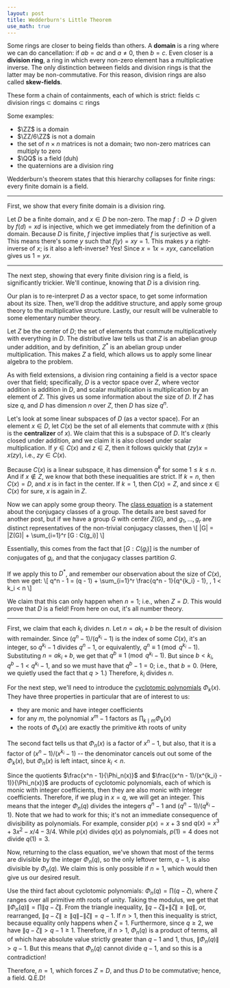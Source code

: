 ```yaml
---
layout: post
title: Wedderburn's Little Theorem
use_math: true
---
```

<div style="display: none;">
$\newcommand{\ZZ}{\Bbb Z}
\newcommand{\QQ}{\Bbb Q}$
</div>

Some rings are closer to being fields than others. A **domain** is a ring where we can do cancellation: if $ab = ac$ and $a \ne 0$, then $b = c$. Even closer is a **division ring**, a ring in which every non-zero element has a multiplicative inverse. The only distinction between fields and division rings is that the latter may be non-commutative. For this reason, division rings are also called **skew-fields**.

These form a chain of containments, each of which is strict:
fields $\subset$ division rings $\subset$ domains $\subset$ rings

Some examples:
- $\ZZ$ is a domain
- $\ZZ/6\ZZ$ is not a domain
- the set of $n \times n$ matrices is not a domain; two non-zero matrices can multiply to zero
- $\QQ$ is a field (duh)
- the quaternions are a division ring

Wedderburn's theorem states that this hierarchy collapses for finite rings: every finite domain is a field.

<!--more-->
---

First, we show that every finite domain is a division ring.

Let $D$ be a finite domain, and $x \in D$ be non-zero. The map $f : D \to D$ given by $f(d) = xd$ is injective, which we get immediately from the definition of a domain. Because $D$ is finite, $f$ injective implies that $f$ is surjective as well. This means there's some $y$ such that $f(y) = xy = 1$. This makes $y$ a right-inverse of $x$; is it also a left-inverse? Yes! Since $x = 1x = xyx$, cancellation gives us $1 = yx$.

---

The next step, showing that every finite division ring is a field, is significantly trickier. We'll continue, knowing that $D$ is a division ring.

Our plan is to re-interpret $D$ as a vector space, to get some information about its size. Then, we'll drop the additive structure, and apply some group theory to the multiplicative structure. Lastly, our result will be vulnerable to some elementary number theory.

Let $Z$ be the center of $D$; the set of elements that commute multiplicatively with everything in $D$. The distributive law tells us that $Z$ is an abelian group under addition, and by definition, $Z^*$ is an abelian group under multiplication. This makes $Z$ a field, which allows us to apply some linear algebra to the problem.

As with field extensions, a division ring containing a field is a vector space over that field; specifically, $D$ is a vector space over $Z$, where vector addition is addition in $D$, and scalar multiplication is multiplication by an element of $Z$. This gives us some information about the size of $D$. If $Z$ has size $q$, and $D$ has dimension $n$ over $Z$, then $D$ has size $q^n$.

Let's look at some linear subspaces of $D$ (as a vector space). For an element $x \in D$, let $C(x)$ be the set of all elements that commute with $x$ (this is the **centralizer** of $x$). We claim that this is a subspace of $D$. It's clearly closed under addition, and we claim it is also closed under scalar multiplication. If $y \in C(x)$ and $z \in Z$, then it follows quickly that $(zy)x = x(zy)$, i.e., $zy \in C(x)$.

Because $C(x)$ is a linear subspace, it has dimension $q^k$ for some $1 \le k \le n$. And if $x \notin Z$, we know that both these inequalities are strict. If $k = n$, then $C(x) = D$, and $x$ is in fact in the center. If $k = 1$, then $C(x) = Z$, and since $x \in C(x)$ for sure, $x$ is again in $Z$.

Now we can apply some group theory. The [class equation](https://en.wikipedia.org/wiki/Conjugacy_class#Conjugacy_class_equation) is a statement about the conjugacy classes of a group. The details are best saved for another post, but if we have a group $G$ with center $Z(G)$, and $g_1, \ldots, g_r$ are distinct representatives of the non-trivial conjugacy classes, then
\\[ \|G\| = \|Z(G)\| + \sum_{i=1}^r [G : C(g_i)] \\]

Essentially, this comes from the fact that $[G : C(g_i)]$ is the number of conjugates of $g_i$, and that the conjugacy classes partition $G$.

If we apply this to $D^*$, and remember our observation about the size of $C(x)$, then we get:
\\[ q^n - 1 = (q - 1) + \sum_{i=1}^r \frac{q^n - 1}{q^{k_i} - 1}, \, 1 < k_i < n \\]

We claim that this can only happen when $n = 1$; i.e., when $Z = D$. This would prove that $D$ is a field! From here on out, it's all number theory.

---

First, we claim that each $k_i$ divides $n$. Let $n = a k_i + b$ be the result of division with remainder. Since $(q^n - 1)/(q^{k_i} - 1)$ is the index of some $C(x)$, it's an integer, so $q^{k_i} - 1$ divides $q^n - 1$, or equivalently, $q^n \equiv 1 \pmod{q^{k_i} - 1}$. Substituting $n = a k_i + b$, we get that $q^b \equiv 1 \pmod{q^{k_i} - 1}$. But since $b < k_i$, $q^b - 1 < q^{k_i} - 1$, and so we must have that $q^b - 1 = 0$; i.e., that $b = 0$. (Here, we quietly used the fact that $q > 1$.) Therefore, $k_i$ divides $n$.

For the next step, we'll need to introduce the [cyclotomic polynomials](https://en.wikipedia.org/wiki/Cyclotomic_polynomial) $\Phi_k(x)$. They have three properties in particular that are of interest to us:
- they are monic and have integer coefficients
- for any $m$, the polynomial $x^m - 1$ factors as $\prod_{k \mid m} \Phi_k(x)$
- the roots of $\Phi_k(x)$ are exactly the primitive $k$th roots of unity

The second fact tells us that $\Phi_n(x)$ is a factor of $x^n - 1$, but also, that it is a factor of $(x^n - 1)/(x^{k_i} - 1)$ -- the denominator cancels out out some of the $\Phi_k(x)$, but $\Phi_n(x)$ is left intact, since $k_i < n$.

Since the quotients $\frac{x^n - 1}{\Phi_n(x)}$ and $\frac{(x^n - 1)/(x^{k_i} - 1)}{\Phi_n(x)}$ are products of cyclotomic polynomials, each of which is monic with integer coefficients, then they are also monic with integer coefficients. Therefore, if we plug in $x = q$, we will get an integer. This means that the integer $\Phi_n(q)$ divides the integers $q^n - 1$ and $(q^n - 1)/(q^{k_i} - 1)$. Note that we had to work for this; it's not an immediate consequence of divisibility as polynomials. For example, consider $p(x) = x + 3$ snd $q(x) = x^3 + 3x^2 - x/4 - 3/4$. While $p(x)$ divides $q(x)$ as polynomials, $p(1) = 4$ does not divide $q(1) = 3$.

Now, returning to the class equation, we've shown that most of the terms are divisible by the integer $\Phi_n(q)$, so the only leftover term, $q - 1$, is also divisible by $\Phi_n(q)$. We claim this is only possible if $n = 1$, which would then give us our desired result.

Use the third fact about cyclotomic polynomials: $\Phi_n(q) = \prod (q - \zeta)$, where $\zeta$ ranges over all primitive $n$th roots of unity. Taking the modulus, we get that $\|\Phi_n(q)\| = \prod \|q - \zeta\|$. From the triangle inequality, $\|q - \zeta\| + \|\zeta\| \ge \|q\|$, or, rearranged, $\|q - \zeta\| \ge \|q\| - \|\zeta\| = q - 1$. If $n > 1$, then this inequality is strict, because equality only happens when $\zeta = 1$. Furthermore, since $q \ge 2$, we have $\|q - \zeta\| > q - 1 \ge 1$. Therefore, if $n > 1$, $\Phi_n(q)$ is a product of terms, all of which have absolute value strictly greater than $q - 1$ and $1$, thus, $\|\Phi_n(q)\| > q - 1$. But this means that $\Phi_n(q)$ cannot divide $q - 1$, and so this is a contradiction!

Therefore, $n = 1$, which forces $Z = D$, and thus $D$ to be commutative; hence, a field. Q.E.D!
